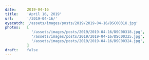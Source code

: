 ```yaml
---
date:     2019-04-16
title:    'April 16, 2019'
url:      '/2019-04-16/'
eyecatch: '/assets/images/posts/2019/2019-04-16/DSC00318.jpg'
photos:   [
            '/assets/images/posts/2019/2019-04-16/DSC00318.jpg',
            '/assets/images/posts/2019/2019-04-16/DSC00325.jpg',
            '/assets/images/posts/2019/2019-04-16/DSC00324.jpg',
          ]
draft:    false
---
```

